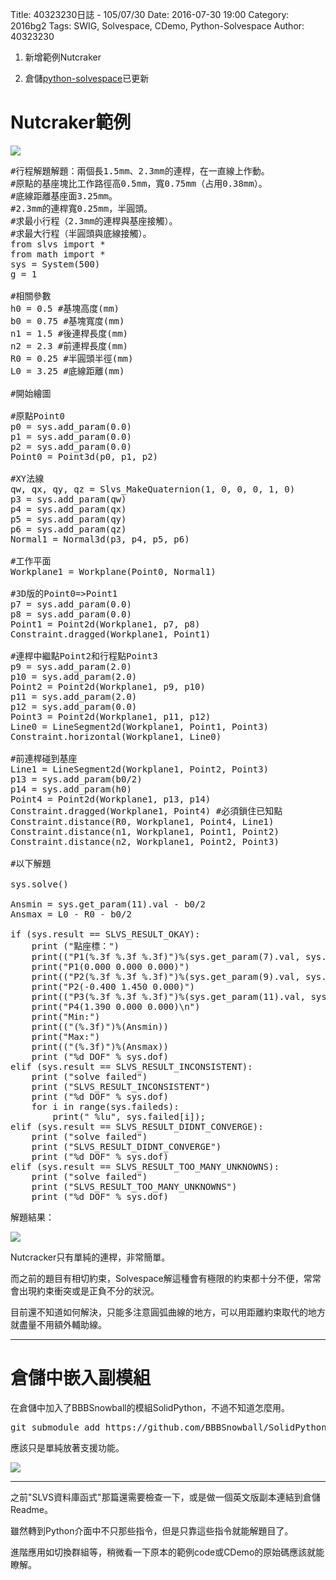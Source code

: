 Title: 40323230日誌 - 105/07/30
Date: 2016-07-30 19:00
Category: 2016bg2
Tags: SWIG, Solvespace, CDemo, Python-Solvespace
Author: 40323230


1. 新增範例Nutcraker

1. 倉儲[python-solvespace](https://github.com/40323230/python-solvespace"github.com")已更新

<!-- PELICAN_END_SUMMARY -->

Nutcraker範例
===

<img src="http://i.imgur.com/OlGMGj4.jpg" >

<pre class="brush: python">
#行程解題解題：兩個長1.5mm、2.3mm的連桿，在一直線上作動。
#原點的基座塊比工作路徑高0.5mm，寬0.75mm（占用0.38mm）。
#底線距離基座面3.25mm。
#2.3mm的連桿寬0.25mm，半圓頭。
#求最小行程（2.3mm的連桿與基座接觸）。
#求最大行程（半圓頭與底線接觸）。
from slvs import *
from math import *
sys = System(500)
g = 1

#相關參數
h0 = 0.5 #基塊高度(mm)
b0 = 0.75 #基塊寬度(mm)
n1 = 1.5 #後連桿長度(mm)
n2 = 2.3 #前連桿長度(mm)
R0 = 0.25 #半圓頭半徑(mm)
L0 = 3.25 #底線距離(mm)

#開始繪圖

#原點Point0
p0 = sys.add_param(0.0)
p1 = sys.add_param(0.0)
p2 = sys.add_param(0.0)
Point0 = Point3d(p0, p1, p2)

#XY法線
qw, qx, qy, qz = Slvs_MakeQuaternion(1, 0, 0, 0, 1, 0)
p3 = sys.add_param(qw)
p4 = sys.add_param(qx)
p5 = sys.add_param(qy)
p6 = sys.add_param(qz)
Normal1 = Normal3d(p3, p4, p5, p6)

#工作平面
Workplane1 = Workplane(Point0, Normal1)

#3D版的Point0=>Point1
p7 = sys.add_param(0.0)
p8 = sys.add_param(0.0)
Point1 = Point2d(Workplane1, p7, p8)
Constraint.dragged(Workplane1, Point1)

#連桿中繼點Point2和行程點Point3
p9 = sys.add_param(2.0)
p10 = sys.add_param(2.0)
Point2 = Point2d(Workplane1, p9, p10)
p11 = sys.add_param(2.0)
p12 = sys.add_param(0.0)
Point3 = Point2d(Workplane1, p11, p12)
Line0 = LineSegment2d(Workplane1, Point1, Point3)
Constraint.horizontal(Workplane1, Line0)

#前連桿碰到基座
Line1 = LineSegment2d(Workplane1, Point2, Point3)
p13 = sys.add_param(b0/2)
p14 = sys.add_param(h0)
Point4 = Point2d(Workplane1, p13, p14)
Constraint.dragged(Workplane1, Point4) #必須鎖住已知點
Constraint.distance(R0, Workplane1, Point4, Line1)
Constraint.distance(n1, Workplane1, Point1, Point2)
Constraint.distance(n2, Workplane1, Point2, Point3)

#以下解題

sys.solve()

Ansmin = sys.get_param(11).val - b0/2
Ansmax = L0 - R0 - b0/2

if (sys.result == SLVS_RESULT_OKAY):
    print ("點座標：")
    print(("P1(%.3f %.3f %.3f)")%(sys.get_param(7).val, sys.get_param(8).val, sys.get_param(2).val))
    print("P1(0.000 0.000 0.000)")
    print(("P2(%.3f %.3f %.3f)")%(sys.get_param(9).val, sys.get_param(10).val, sys.get_param(2).val))
    print("P2(-0.400 1.450 0.000)")
    print(("P3(%.3f %.3f %.3f)")%(sys.get_param(11).val, sys.get_param(12).val, sys.get_param(2).val))
    print("P4(1.390 0.000 0.000)\n")
    print("Min:")
    print(("(%.3f)")%(Ansmin))
    print("Max:")
    print(("(%.3f)")%(Ansmax))
    print ("%d DOF" % sys.dof)
elif (sys.result == SLVS_RESULT_INCONSISTENT):
    print ("solve failed")
    print ("SLVS_RESULT_INCONSISTENT")
    print ("%d DOF" % sys.dof)
    for i in range(sys.faileds):
        print(" %lu", sys.failed[i]);
elif (sys.result == SLVS_RESULT_DIDNT_CONVERGE):
    print ("solve failed")
    print ("SLVS_RESULT_DIDNT_CONVERGE")
    print ("%d DOF" % sys.dof)
elif (sys.result == SLVS_RESULT_TOO_MANY_UNKNOWNS):
    print ("solve failed")
    print ("SLVS_RESULT_TOO_MANY_UNKNOWNS")
    print ("%d DOF" % sys.dof)
</pre>

解題結果：

<img src="http://i.imgur.com/TQjsd3C.jpg" >

Nutcracker只有單純的連桿，非常簡單。

而之前的題目有相切約束，Solvespace解這種會有極限的約束都十分不便，常常會出現約束衝突或是正負不分的狀況。

目前還不知道如何解決，只能多注意圓弧曲線的地方，可以用距離約束取代的地方就盡量不用額外輔助線。

<hr>

倉儲中嵌入副模組
===

在倉儲中加入了BBBSnowball的模組SolidPython，不過不知道怎麼用。

<pre class="brush: c">
git submodule add https://github.com/BBBSnowball/SolidPython.git solid-python
</pre>

應該只是單純放著支援功能。

<img src="http://i.imgur.com/QBhyKgH.jpg" >

<hr>

之前"SLVS資料庫函式"那篇還需要檢查一下，或是做一個英文版副本連結到倉儲Readme。

雖然轉到Python介面中不只那些指令，但是只靠這些指令就能解題目了。

進階應用如切換群組等，稍微看一下原本的範例code或CDemo的原始碼應該就能瞭解。
